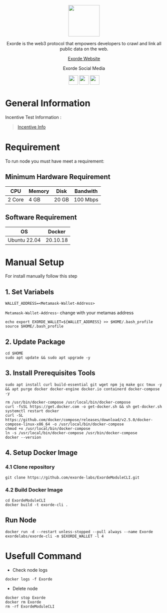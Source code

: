 <p align="center">
    <img  href="inery.io" height="100" height="auto" src="https://user-images.githubusercontent.com/56349947/206114692-7a225eb3-7640-4ccf-9b60-535c1219bd50.png">
</p>

<p align="center">Exorde is the web3 protocol that empowers developers to crawl and link all public data on the web.</p>

<p align='center'><a href="https://exorde.network/">Exorde Website</a></p>

<p align='center'>Exorde Social Media</p>
<div align="center">
    <a href="https://discord.gg/ExordeLabs" target="_blank"><img src="https://user-images.githubusercontent.com/50621007/176236430-53b0f4de-41ff-41f7-92a1-4233890a90c8.png" width="30"></a>
    <a href="http://t.me/exorde" target="_blank"><img src="https://user-images.githubusercontent.com/50621007/183283867-56b4d69f-bc6e-4939-b00a-72aa019d1aea.png" width="30"></a>
    <a href="https://twitter.com/ExordeLabs" target="_blank"><img src="https://user-images.githubusercontent.com/56349947/205331052-6d4d4216-3529-490c-a1b9-8c3618aac8e2.png" width="30"></a>
</div>

# General Information

Incentive Test Information :
>[Incentive Info](https://discord.com/channels/754992505241469040/997571158109061253/1039546654996566056)

# Requirement
To run node you must have meet a requirement:
## Minimum Hardware Requirement
|   CPU  | Memory | Disk  | Bandwith |
|--------|--------|-------|----------|
| 2 Core |  4 GB  | 20 GB | 100 Mbps |
## Software Requirement
|       OS     |  Docker  |
|--------------|----------|
| Ubuntu 22.04 | 20.10.18 |

# Manual Setup
For install manually follow this step

## 1. Set Variabels
```
WALLET_ADDRESS=<Metamask-Wallet-Address>
```
`Metamask-Wallet-Address`- change with your metamas address
```
echo export EXORDE_WALLET=${WALLET_ADDRESS} >> $HOME/.bash_profile
source $HOME/.bash_profile
```
## 2. Update Package
```
cd $HOME
sudo apt update && sudo apt upgrade -y
```
## 3. Install Prerequisites Tools
```
sudo apt install curl build-essential git wget npm jq make gcc tmux -y && apt purge docker docker-engine docker.io containerd docker-compose -y
```
```
rm /usr/bin/docker-compose /usr/local/bin/docker-compose
curl -fsSL https://get.docker.com -o get-docker.sh && sh get-docker.sh
systemctl restart docker
curl -SL https://github.com/docker/compose/releases/download/v2.5.0/docker-compose-linux-x86_64 -o /usr/local/bin/docker-compose
chmod +x /usr/local/bin/docker-compose
ln -s /usr/local/bin/docker-compose /usr/bin/docker-compose
docker --version
```
## 4. Setup Docker Image
### 4.1 Clone repository
```
git clone https://github.com/exorde-labs/ExordeModuleCLI.git
```
### 4.2 Build Docker Image
```
cd ExordeModuleCLI
docker build -t exorde-cli .
```
## Run Node 
```
docker run -d --restart unless-stopped --pull always --name Exorde exordelabs/exorde-cli -m $EXORDE_WALLET -l 4
```
# Usefull Command
- Check node logs
```
docker logs -f Exorde
```
- Delete node
```
docker stop Exorde
docker rm Exorde
rm -rf ExordeModuleCLI
```